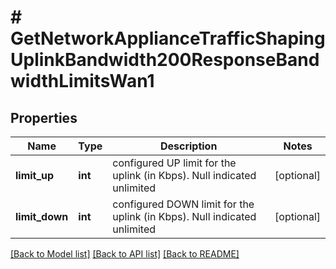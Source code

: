 # # GetNetworkApplianceTrafficShapingUplinkBandwidth200ResponseBandwidthLimitsWan1

## Properties

Name | Type | Description | Notes
------------ | ------------- | ------------- | -------------
**limit_up** | **int** | configured UP limit for the uplink (in Kbps).  Null indicated unlimited | [optional]
**limit_down** | **int** | configured DOWN limit for the uplink (in Kbps).  Null indicated unlimited | [optional]

[[Back to Model list]](../../README.md#models) [[Back to API list]](../../README.md#endpoints) [[Back to README]](../../README.md)
